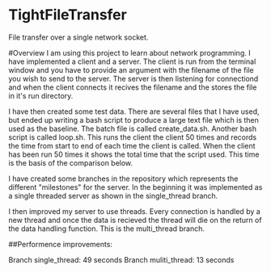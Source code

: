 # TightFileTransfer
File transfer over a single network socket.

#Overview
I am using this project to learn about network programming. I have implemented a client and a server.
The client is run from the terminal window and you have to provide an argument with the filename of 
the file you wish to send to the server.
The server is then listening for connectiond and when the client connects it recives the filename
and the stores the file in it's run directory.

I have then created some test data. There are several files that I have used, but ended up writing a bash script
to produce a large text file which is then used as the baseline. The batch file is called create_data.sh.
Another bash script is called loop.sh. This runs the client the client 50 times and records the time from 
start to end of each time the client is called. When the client has been run 50 times it shows the total
time that the script used. This time is the basis of the comparison below.

I have created some branches in the repository which represents the different "milestones" for the server.
In the beginning it was implemented as a single threaded server as shown in the single_thread branch.

I then improved my server to use threads. Every connection is handled by a new thread and once the 
data is recieved the thread will die on the return of the data handling function.
This is the multi_thread branch.

##Performence improvements:

Branch single_thread:  49 seconds
Branch muliti_thread:  13 seconds 
